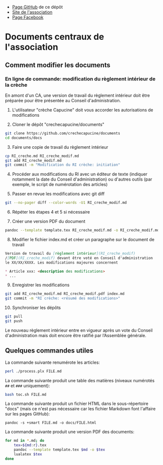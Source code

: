 * [Page GitHub](https://crechecapucine.github.io/documents/) de ce dépôt
* [Site de l'association](http://www.creche-capucine-paris13.fr/)
* [Page Facebook](https://www.facebook.com/capucineetpapillons/)

# Documents centraux de l'association

## Comment modifier les documents

### En ligne de commande: modification du règlement intérieur de la crèche

En amont d'un CA, une version de travail du règlement intérieur doit
être préparée pour être présentée au Conseil d'administration.

1. L'utilisateur "crèche Capucine" doit vous accorder les
   autorisations de modifications

2. Cloner le dépôt "crechecapucine/documents"

```bash
git clone https://github.com/crechecapucine/documents
cd documents/docs
```

3. Faire une copie de travail du règlement intérieur

```bash
cp RI_creche.md RI_creche_modif.md
git add RI_creche_modif.md
git commit -m "Modification du RI crèche: initiation"
```

4. Procéder aux modifications du RI avec un éditeur de texte (indiquer
   notamment la date du Conseil d'administration) ou d'autres outils
   (par exemple, le script de numérotation des articles)

5. Passer en revue les modifications avec git diff

```bash
git --no-pager diff --color-words -U1 RI_creche_modif.md
```

6. Répéter les étapes 4 et 5 si nécessaire

7. Créer une version PDF du document

```bash
pandoc --template template.tex RI_creche_modif.md -o RI_creche_modif.md
```

8. Modifier le fichier index.md et créer un paragraphe sur le document
   de travail

```md
Version de travail du [règlement intérieur](RI_creche_modif)
/[PDF](RI_creche_modif) devant être voté en Conseil d'administration
le XX/XX/XXXX. Les modifications majeures concernent

* Article xxx: <description des modifications>
* ...
```

9. Enregistrer les modifications

```bash
git add RI_creche_modif.md RI_creche_modif.pdf index.md
git commit -m "RI crèche: <résumé des modifications>"
```

10. Synchroniser les dépôts

```bash
git pull
git push
```

Le nouveau règlement intérieur entre en vigueur après un vote du
Conseil d'administration mais doit encore être ratifié par l’Assemblée
générale.

## Quelques commandes utiles

La commande suivante renumérote les articles:

```bash
perl ./process.plx FILE.md
```

La commande suivante produit une table des matières (niveaux numérotés
`##` et `###` uniquement):

```bash
bash toc.sh FILE.md
```

La commande suivante produit un fichier HTML dans le sous-répertoire
"docs" (mais ce n'est pas nécessaire car les fichier Markdown font
l'affaire sur les pages GitHub):

```
pandoc -s +smart FILE.md -o docs/FILE.html
```

La commande suivante produit une version PDF des documents:

```bash
for md in *.md; do
	tex=${md:r}.tex
	pandoc --template template.tex $md -o $tex
	lualatex $tex
done
```
